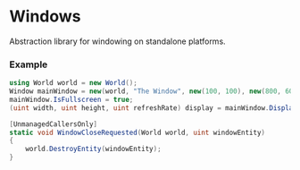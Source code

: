 # Windows
Abstraction library for windowing on standalone platforms.

### Example
```cs
using World world = new World();
Window mainWindow = new(world, "The Window", new(100, 100), new(800, 600), "vulkan", new(&WindowCloseRequested));
mainWindow.IsFullscreen = true;
(uint width, uint height, uint refreshRate) display = mainWindow.Display;

[UnmanagedCallersOnly]
static void WindowCloseRequested(World world, uint windowEntity)
{
    world.DestroyEntity(windowEntity);
}
```